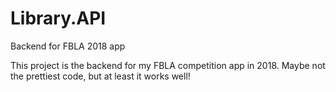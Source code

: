 # Library.API
Backend for FBLA 2018 app

This project is the backend for my FBLA competition app in 2018. Maybe not the prettiest code, but at least it works well!
